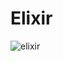 # Elixir

![elixir](https://user-images.githubusercontent.com/76547134/132237514-3a044366-e8ca-441d-9243-0de97397b6e5.png)
